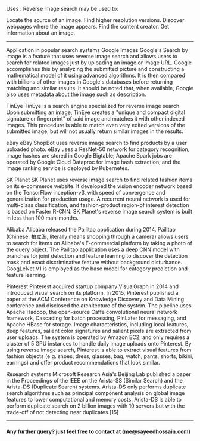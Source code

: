 Uses :
Reverse image search may be used to:

Locate the source of an image.
Find higher resolution versions.
Discover webpages where the image appears.
Find the content creator.
Get information about an image.

-----------------------------------------------------------------------------------------------------------------------------

Application in popular search systems
Google Images
Google's Search by image is a feature that uses reverse image search and allows users to search for related images just by uploading an image or image URL. Google accomplishes this by analyzing the submitted picture and constructing a mathematical model of it using advanced algorithms. It is then compared with billions of other images in Google's databases before returning matching and similar results. It should be noted that, when available, Google also uses metadata about the image such as description.

TinEye
TinEye is a search engine specialized for reverse image search. Upon submitting an image, TinEye creates a "unique and compact digital signature or fingerprint" of said image and matches it with other indexed images. This procedure is able to match even very edited versions of the submitted image, but will not usually return similar images in the results.

eBay
eBay ShopBot uses reverse image search to find products by a user uploaded photo. eBay uses a ResNet-50 network for category recognition, image hashes are stored in Google Bigtable; Apache Spark jobs are operated by Google Cloud Dataproc for image hash extraction; and the image ranking service is deployed by Kubernetes. 

SK Planet
SK Planet uses reverse image search to find related fashion items on its e-commerce website. It developed the vision encoder network based on the TensorFlow inception-v3, with speed of convergence and generalization for production usage. A recurrent neural network is used for multi-class classification, and fashion-product region-of interest detection is based on Faster R-CNN. SK Planet's reverse image search system is built in less than 100 man-months.

Alibaba
Alibaba released the Pailitao application during 2014. Pailitao (Chinese: 拍立淘, literally means shopping through a camera) allows users to search for items on Alibaba's E-commercial platform by taking a photo of the query object. The Pailitao application uses a deep CNN model with branches for joint detection and feature learning to discover the detection mask and exact discriminative feature without background disturbance. GoogLeNet V1 is employed as the base model for category prediction and feature learning.

Pinterest
Pinterest acquired startup company VisualGraph in 2014 and introduced visual search on its platform. In 2015, Pinterest published a paper at the ACM Conference on Knowledge Discovery and Data Mining conference and disclosed the architecture of the system. The pipeline uses Apache Hadoop, the open-source Caffe convolutional neural network framework, Cascading for batch processing, PinLater for messaging, and Apache HBase for storage. Image characteristics, including local features, deep features, salient color signatures and salient pixels are extracted from user uploads. The system is operated by Amazon EC2, and only requires a cluster of 5 GPU instances to handle daily image uploads onto Pinterest. By using reverse image search, Pinterest is able to extract visual features from fashion objects (e.g. shoes, dress, glasses, bag, watch, pants, shorts, bikini, earrings) and offer product recommendations that look similar.

Research systems
Microsoft Research Asia's Beijing Lab published a paper in the Proceedings of the IEEE on the Arista-SS (Similar Search) and the Arista-DS (Duplicate Search) systems. Arista-DS only performs duplicate search algorithms such as principal component analysis on global image features to lower computational and memory costs. Arista-DS is able to perform duplicate search on 2 billion images with 10 servers but with the trade-off of not detecting near duplicates.[15]

-----------------------------------------------------------------------------------------------------------------------------

<h4>Any further query? just feel free to contact at (me@sayeedhossain.com) </h4>

